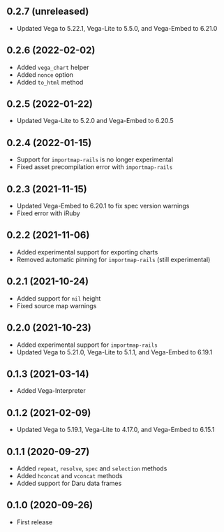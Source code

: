 ## 0.2.7 (unreleased)

- Updated Vega to 5.22.1, Vega-Lite to 5.5.0, and Vega-Embed to 6.21.0

## 0.2.6 (2022-02-02)

- Added `vega_chart` helper
- Added `nonce` option
- Added `to_html` method

## 0.2.5 (2022-01-22)

- Updated Vega-Lite to 5.2.0 and Vega-Embed to 6.20.5

## 0.2.4 (2022-01-15)

- Support for `importmap-rails` is no longer experimental
- Fixed asset precompilation error with `importmap-rails`

## 0.2.3 (2021-11-15)

- Updated Vega-Embed to 6.20.1 to fix spec version warnings
- Fixed error with iRuby

## 0.2.2 (2021-11-06)

- Added experimental support for exporting charts
- Removed automatic pinning for `importmap-rails` (still experimental)

## 0.2.1 (2021-10-24)

- Added support for `nil` height
- Fixed source map warnings

## 0.2.0 (2021-10-23)

- Added experimental support for `importmap-rails`
- Updated Vega to 5.21.0, Vega-Lite to 5.1.1, and Vega-Embed to 6.19.1

## 0.1.3 (2021-03-14)

- Added Vega-Interpreter

## 0.1.2 (2021-02-09)

- Updated Vega to 5.19.1, Vega-Lite to 4.17.0, and Vega-Embed to 6.15.1

## 0.1.1 (2020-09-27)

- Added `repeat`, `resolve`, `spec` and `selection` methods
- Added `hconcat` and `vconcat` methods
- Added support for Daru data frames

## 0.1.0 (2020-09-26)

- First release
